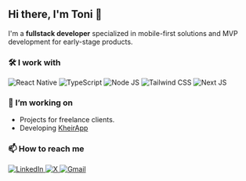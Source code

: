 ## Hi there, I'm Toni 👋

I'm a **fullstack developer** specialized in mobile-first solutions and MVP development for early-stage products.

### 🛠️​ I work with

<div display="flex">
  <img src="https://img.shields.io/badge/React_Native-%2320232a.svg?logo=react&logoColor=%2361DAFB" alt="React Native"/>
  <img src="https://img.shields.io/badge/TypeScript-3178C6?logo=typescript&logoColor=fff" alt="TypeScript"/>
    <img src="https://img.shields.io/badge/Node.js-6DA55F?logo=node.js&logoColor=white" alt="Node JS"/>
  <img src="https://img.shields.io/badge/Tailwind%20CSS-%2338B2AC.svg?logo=tailwind-css&logoColor=white" alt="Tailwind CSS"/>
  <img src="https://img.shields.io/badge/Next.js-black?logo=next.js&logoColor=white" alt="Next JS"/>
</div>

### 🔭 I’m working on

- Projects for freelance clients.
- Developing [KheirApp](https://www.kheirapp.com)


### 📫 How to reach me

<div display="flex">
  <a href="https://www.linkedin.com/in/toni-martin-649251185/">
    <img src="https://custom-icon-badges.demolab.com/badge/LinkedIn-0A66C2?logo=linkedin-white&logoColor=fff" alt="LinkedIn"/>
  </a>
  <a href="https://x.com/amartin770">
    <img src="https://img.shields.io/badge/X-%23000000.svg?logo=X&logoColor=white" alt="X"/>
  </a>
  <a href="">
    <img src="https://img.shields.io/badge/Gmail-D14836?logo=gmail&logoColor=white" alt="Gmail"/>
  </a>
</div>
